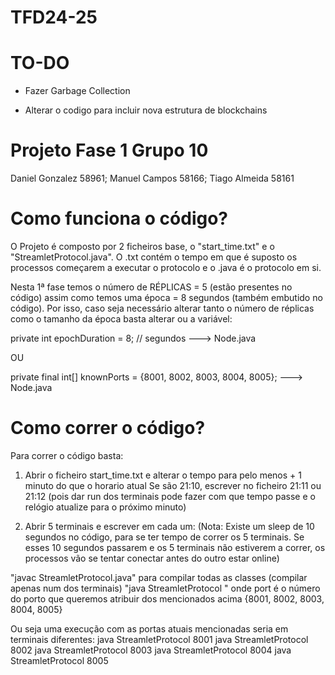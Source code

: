 # TFD24-25

# TO-DO

- Fazer Garbage Collection

- Alterar o codigo para incluir nova estrutura de blockchains

# Projeto Fase 1 Grupo 10

Daniel Gonzalez 58961; Manuel Campos 58166; Tiago Almeida 58161

# Como funciona o código?

O Projeto é composto por 2 ficheiros base, o "start_time.txt" e o "StreamletProtocol.java".
O .txt contém o tempo em que é suposto os processos começarem a executar o protocolo e o .java é o protocolo em si.

Nesta 1ª fase temos o número de RÉPLICAS = 5 (estão presentes no código) assim como temos uma época = 8 segundos (também embutido no código).
Por isso, caso seja necessário alterar tanto o número de réplicas como o tamanho da época basta alterar ou a variável:

private int epochDuration = 8; // segundos ---> Node.java

OU

private final int[] knownPorts = {8001, 8002, 8003, 8004, 8005}; ---> Node.java

# Como correr o código?

Para correr o código basta:

1. Abrir o ficheiro start_time.txt e alterar o tempo para pelo menos + 1 minuto do que o horario atual
   Se são 21:10, escrever no ficheiro 21:11 ou 21:12 (pois dar run dos terminais pode fazer com que tempo passe e o relógio atualize para o próximo minuto)

2. Abrir 5 terminais e escrever em cada um:
   (Nota: Existe um sleep de 10 segundos no código, para se ter tempo de correr os 5 terminais. Se esses 10 segundos passarem e os 5 terminais não estiverem a correr, os processos vão se tentar conectar antes do outro estar online)

"javac StreamletProtocol.java" para compilar todas as classes (compilar apenas num dos terminais)
"java StreamletProtocol <port>" onde port é o número do porto que queremos atribuir dos mencionados acima {8001, 8002, 8003, 8004, 8005}

Ou seja uma execução com as portas atuais mencionadas seria em terminais diferentes:
java StreamletProtocol 8001
java StreamletProtocol 8002
java StreamletProtocol 8003
java StreamletProtocol 8004
java StreamletProtocol 8005
